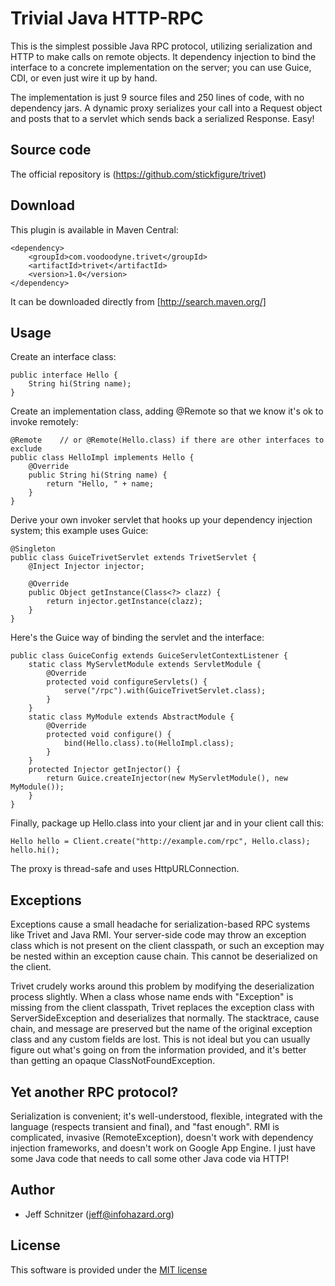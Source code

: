 # Trivial Java HTTP-RPC

This is the simplest possible Java RPC protocol, utilizing serialization and HTTP to make calls on remote objects. It
dependency injection to bind the interface to a concrete implementation on the server; you can use Guice,
CDI, or even just wire it up by hand.

The implementation is just 9 source files and 250 lines of code, with no dependency jars. A dynamic proxy serializes
your call into a Request object and posts that to a servlet which sends back a serialized Response. Easy!

## Source code

The official repository is (https://github.com/stickfigure/trivet)

## Download

This plugin is available in Maven Central:

	<dependency>
		<groupId>com.voodoodyne.trivet</groupId>
		<artifactId>trivet</artifactId>
		<version>1.0</version>
	</dependency>

It can be downloaded directly from [http://search.maven.org/]

## Usage

Create an interface class:

    public interface Hello {
        String hi(String name);
    }

Create an implementation class, adding @Remote so that we know it's ok to invoke remotely:

    @Remote    // or @Remote(Hello.class) if there are other interfaces to exclude
    public class HelloImpl implements Hello {
        @Override
        public String hi(String name) {
            return "Hello, " + name;
        }
    }

Derive your own invoker servlet that hooks up your dependency injection system; this example uses Guice:

    @Singleton
    public class GuiceTrivetServlet extends TrivetServlet {
        @Inject Injector injector;

        @Override
        public Object getInstance(Class<?> clazz) {
            return injector.getInstance(clazz);
        }
    }

Here's the Guice way of binding the servlet and the interface:

    public class GuiceConfig extends GuiceServletContextListener {
        static class MyServletModule extends ServletModule {
            @Override
            protected void configureServlets() {
                serve("/rpc").with(GuiceTrivetServlet.class);
            }
        }
        static class MyModule extends AbstractModule {
            @Override
            protected void configure() {
                bind(Hello.class).to(HelloImpl.class);
            }
        }
        protected Injector getInjector() {
            return Guice.createInjector(new MyServletModule(), new MyModule());
        }
    }

Finally, package up Hello.class into your client jar and in your client call this:

    Hello hello = Client.create("http://example.com/rpc", Hello.class);
    hello.hi();

The proxy is thread-safe and uses HttpURLConnection.

## Exceptions

Exceptions cause a small headache for serialization-based RPC systems like Trivet and Java RMI. Your server-side
code may throw an exception class which is not present on the client classpath, or such an exception may be nested
within an exception cause chain. This cannot be deserialized on the client.

Trivet crudely works around this problem by modifying the deserialization process slightly. When a class whose name
ends with "Exception" is missing from the client classpath, Trivet replaces the exception class with ServerSideException
and deserializes that normally. The stacktrace, cause chain, and message are preserved but the name of the original exception
class and any custom fields are lost. This is not ideal but you can usually figure out what's going on from the information
provided, and it's better than getting an opaque ClassNotFoundException.

## Yet another RPC protocol?

Serialization is convenient; it's well-understood, flexible, integrated with the language (respects transient and final),
and "fast enough". RMI is complicated, invasive (RemoteException), doesn't work with dependency injection frameworks,
and doesn't work on Google App Engine. I just have some Java code that needs to call some other Java code via HTTP!

## Author

* Jeff Schnitzer (jeff@infohazard.org)

## License

This software is provided under the [MIT license](http://opensource.org/licenses/MIT)